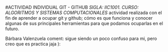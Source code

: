 #ACTIVIDAD INDIVIDUAL GIT - GITHUB
*SIGLA: IIC1001. CURSO: ALGORITMOS Y SISTEMAS COMPUTACIONALES*
actividad realizada con el fin de aprender a ocupar git y github; cómo es que funciona y conocer algunas de sus principales herramientas para que podamos ocuparlas en el futuro. 


Bárbara Valenzuela
coment: sigue siendo un poco confuso para mi, pero creo que es practica jaja ):